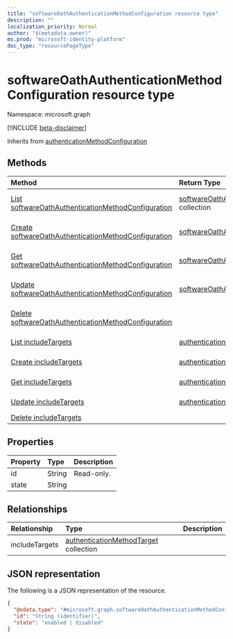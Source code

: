 ```yaml
---
title: "softwareOathAuthenticationMethodConfiguration resource type"
description: ""
localization_priority: Normal
author: "$(metadata.owner)"
ms.prod: "microsoft-identity-platform"
doc_type: "resourcePageType"
---
```


# softwareOathAuthenticationMethodConfiguration resource type

Namespace: microsoft.graph

[!INCLUDE [beta-disclaimer](../../includes/beta-disclaimer.md)]

Inherits from [authenticationMethodConfiguration](authenticationmethodconfiguration.md)

## Methods

| Method                                                                                                                 | Return Type                                                                                                  | Description                                                                                  |
| :--------------------------------------------------------------------------------------------------------------------- | :----------------------------------------------------------------------------------------------------------- | :------------------------------------------------------------------------------------------- |
| [List softwareOathAuthenticationMethodConfiguration](../api/softwareoathauthenticationmethodconfiguration-list.md)     | [softwareOathAuthenticationMethodConfiguration](softwareOathAuthenticationMethodConfiguration.md) collection | List properties and relationships of a softwareOathAuthenticationMethodConfiguration object. |
| [Create softwareOathAuthenticationMethodConfiguration](../api/softwareoathauthenticationmethodconfiguration-create.md) | [softwareOathAuthenticationMethodConfiguration](softwareOathAuthenticationMethodConfiguration.md)            | Create a new softwareOathAuthenticationMethodConfiguration object.                           |
| [Get softwareOathAuthenticationMethodConfiguration](../api/softwareoathauthenticationmethodconfiguration-get.md)       | [softwareOathAuthenticationMethodConfiguration](softwareOathAuthenticationMethodConfiguration.md)            | Read properties and relationships of a softwareOathAuthenticationMethodConfiguration object. |
| [Update softwareOathAuthenticationMethodConfiguration](../api/softwareoathauthenticationmethodconfiguration-update.md) | [softwareOathAuthenticationMethodConfiguration](softwareOathAuthenticationMethodConfiguration.md)            | Update the properties of a softwareOathAuthenticationMethodConfiguration object.             |
| [Delete softwareOathAuthenticationMethodConfiguration](../api/softwareoathauthenticationmethodconfiguration-delete.md) |                                                                                                              | Delete a softwareOathAuthenticationMethodConfiguration object.                               |
| [List includeTargets](../api/softwareoathauthenticationmethodconfiguration-list-includetargets.md)                     | [authenticationMethodTarget](../resources/-authenticationmethodtarget.md)                                    | Get the authenticationMethodTarget objects from an includeTargets navigation property.       |
| [Create includeTargets](../api/softwareoathauthenticationmethodconfiguration-post-includetargets.md)                   | [authenticationMethodTarget](../resources/-authenticationmethodtarget.md)                                    | Create a new authenticationMethodTarget object.                                              |
| [Get includeTargets](../api/softwareoathauthenticationmethodconfiguration-get-includetargets.md)                       | [authenticationMethodTarget](../resources/-authenticationmethodtarget.md)                                    | Read the properties and relationships of an authenticationMethodTarget object.               |
| [Update includeTargets](../api/softwareoathauthenticationmethodconfiguration-update-includetargets.md)                 | [authenticationMethodTarget](../resources/-authenticationmethodtarget.md)                                    | Update the properties of an authenticationMethodTarget object.                               |
| [Delete includeTargets](../api/softwareoathauthenticationmethodconfiguration-delete-includetargets.md)                 |                                                                                                              | Delete an authenticationMethodTarget object.                                                 |

## Properties

| Property | Type   | Description |
| :------- | :----- | :---------- |
| id       | String | Read-only.  |
| state    | String |             |

## Relationships

| Relationship   | Type                                                                                | Description |
| :------------- | :---------------------------------------------------------------------------------- | :---------- |
| includeTargets | [authenticationMethodTarget](../resources/authenticationmethodtarget.md) collection |             |

## JSON representation

The following is a JSON representation of the resource.

<!-- {
  "blockType": "resource",
  "keyProperty": "id",
  "@odata.type": "microsoft.graph.softwareOathAuthenticationMethodConfiguration",
  "baseType": "microsoft.graph.authenticationMethodConfiguration",
  "openType": False
}
-->

```json
{
  "@odata.type": "#microsoft.graph.softwareOathAuthenticationMethodConfiguration",
  "id": "String (identifier)",
  "state": "enabled | disabled"
}
```
